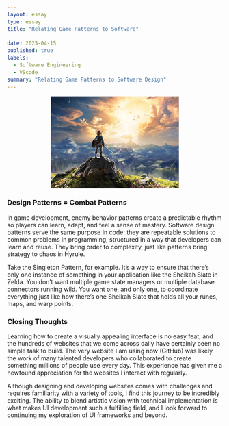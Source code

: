 ```yaml
---
layout: essay
type: essay
title: "Relating Game Patterns to Software"

date: 2025-04-15
published: true
labels:
  - Software Engineering
  - VScode
summary: "Relating Game Patterns to Software Design"
---
```


<div style="display: flex; justify-content: center; align-items: center;">
<img src="/img/Zeldaa.png" alt="Coding Standards" style="display: block; margin: auto; width: 300px; heigt: auto">
  
</div>

### Design Patterns = Combat Patterns
<p> In game development, enemy behavior patterns create a predictable rhythm so players can learn, adapt, and feel a sense of mastery. Software design patterns serve the same purpose in code: they are repeatable solutions to common problems in programming, structured in a way that developers can learn and reuse. They bring order to complexity, just like patterns bring strategy to chaos in Hyrule.

Take the Singleton Pattern, for example. It’s a way to ensure that there’s only one instance of something in your application like the Sheikah Slate in Zelda. You don’t want multiple game state managers or multiple database connectors running wild. You want one, and only one, to coordinate everything just like how there’s one Sheikah Slate that holds all your runes, maps, and warp points.


### Closing Thoughts
<p> Learning how to create a visually appealing interface is no easy feat, and the hundreds of websites that we come across daily have certainly been no simple task to build. The very website I am using now (GitHub) was likely the work of many talented developers who collaborated to create something millions of people use every day. This experience has given me a newfound appreciation for the websites I interact with regularly.

Although designing and developing websites comes with challenges and requires familiarity with a variety of tools, I find this journey to be incredibly exciting. The ability to blend artistic vision with technical implementation is what makes UI development such a fulfilling field, and I look forward to continuing my exploration of UI frameworks and beyond.</p>
